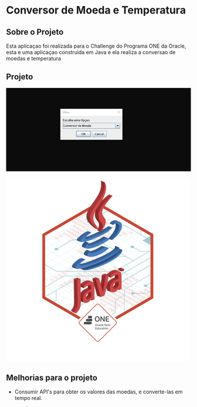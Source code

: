 # Conversor de Moeda e Temperatura

## Sobre o Projeto

Esta aplicaçao foi realizada para o Challenge do Programa ONE da Oracle, esta e uma aplicaçao construida em Java e ela realiza a conversao de moedas e temperatura

## Projeto

![Gif do projeto rodando](https://github.com/ViniciusDiasAmorim/ViniciusDiasAmorim/blob/main/src/conversorIlustracao/ConversorAnimacao.gif)

<img src="https://github.com/ViniciusDiasAmorim/ViniciusDiasAmorim/blob/main/src/Badge%20Java%20Alura%20%2B%20Oracle.png" style="width:500px"/>

## Melhorias para o projeto

- Consumir API's para obter os valores das moedas, e converte-las em tempo real.
